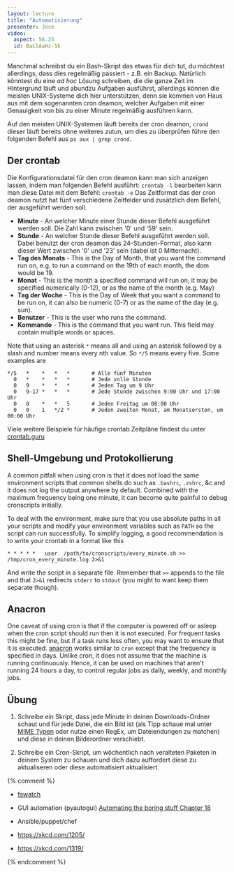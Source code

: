 ```yaml
---
layout: lecture
title: "Automatisierung"
presenter: Jose
video:
  aspect: 56.25
  id: BaLlAaHz-1k
---
```


Manchmal schreibst du ein Bash-Skript das etwas für dich tut, du möchtest allerdings, dass dies regelmäßig passiert - z.B. ein Backup.
Natürlich könntest du eine *ad hoc* Lösung schreiben, die die ganze Zeit im Hintergrund läuft und abundzu Aufgaben ausführst, allerdings können die meisten UNIX-Systeme dich hier unterstützen, denn sie kommen von Haus aus mit dem sogenannten cron deamon, welcher Aufgaben mit einer Genauigkeit von bis zu einer Minute regelmäßig ausführen kann.

Auf den meisten UNIX-Systemen läuft bereits der cron deamon, `crond` dieser läuft bereits ohne weiteres zutun, um dies zu überprüfen führe den folgenden Befehl aus `ps aux | grep crond`.

## Der crontab

Die Konfigurationsdatei für den cron deamon kann man sich anzeigen lassen, indem man folgenden Befehl ausführt: `crontab -l` bearbeiten kann man diese Datei mit dem Befehl: `crontab -e` Das Zeitformat das der cron deamon nutzt hat fünf verschiedene Zeitfelder und zusätzlich dem Befehl, der ausgeführt werden soll.

- **Minute** -  An welcher Minute einer Stunde dieser Befehl ausgeführt werden soll. Die Zahl kann zwischen '0' und '59' sein.
- **Stunde** -  An welcher Stunde dieser Befehl ausgeführt werden soll. Dabei benutzt der cron deamon das 24-Stunden-Format, also kann dieser Wert zwischen '0' und '23' sein (dabei ist 0 Mitternacht).
- **Tag des Monats** - This is the Day of Month, that you want the command run on, e.g. to
     run a command on the 19th of each month, the dom would be 19.
- **Monat** -   This is the month a specified command will run on, it may be specified
     numerically (0-12), or as the name of the month (e.g. May)
- **Tag der Woche** - This is the Day of Week that you want a command to be run on, it can
     also be numeric (0-7) or as the name of the day (e.g. sun).
- **Benutzer** -    This is the user who runs the command.
- **Kommando** - This is the command that you want run. This field may contain
     multiple words or spaces.

Note that using an asterisk `*` means all and using an asterisk followed by a slash and number means every nth value. So `*/5` means every five. Some examples are

```shell
*/5   *    *   *   *       # Alle fünf Minuten
  0   *    *   *   *       # Jede volle Stunde
  0   9    *   *   *       # Jeden Tag um 9 Uhr
  0   9-17 *   *   *       # Jede Stunde zwischen 9:00 Uhr und 17:00 Uhr
  0   0    *   *   5       # Jeden Freitag um 00:00 Uhr
  0   0    1   */2 *       # Jeden zweiten Monat, am Monatsersten, um 00:00 Uhr
```
Viele weitere Beispiele für häufige crontab Zeitpläne findest du unter [crontab.guru](https://crontab.guru/examples.html)

## Shell-Umgebung und Protokollierung

A common pitfall when using cron is that it does not load the same environment scripts that common shells do such as `.bashrc`, `.zshrc`, &c and it does not log the output anywhere by default. Combined with the maximum frequency being one minute, it can become quite painful to debug cronscripts initially.

To deal with the environment, make sure that you use absolute paths in all your scripts and modify your environment variables such as `PATH` so the script can run successfully. To simplify logging, a good recommendation is to write your crontab in a format like this


```shell
* * * * *   user  /path/to/cronscripts/every_minute.sh >> /tmp/cron_every_minute.log 2>&1
```

And write the script in a separate file. Remember that `>>` appends to the file and that `2>&1` redirects `stderr` to `stdout` (you might to want keep them separate though).

## Anacron

One caveat of using cron is that if the computer is powered off or asleep when the cron script should run then it is not executed. For frequent tasks this might be fine, but if a task runs less often, you may want to ensure that it is executed. [anacron](https://linux.die.net/man/8/anacron) works similar to `cron` except that the frequency is specified in days. Unlike cron, it does not assume that the machine is running continuously. Hence, it can be used on machines that aren't running 24 hours a day, to control regular jobs as daily, weekly, and monthly jobs.


## Übung
1. Schreibe ein Skript, dass jede Minute in deinen Downloads-Ordner schaut und für jede Datei, die ein Bild ist (als Tipp schaue mal unter [MIME Typen](https://developer.mozilla.org/en-US/docs/Web/HTTP/Basics_of_HTTP/MIME_types) oder nutze einen RegEx, um Dateiendungen zu matchen) und diese in deinen Bilderordner verschiebt.

2. Schreibe ein Cron-Skript, um wöchentlich nach veralteten Paketen in deinem System zu schauen und dich dazu auffordert diese zu aktualiseren oder diese automatisiert aktualisiert.



{% comment %}

- [fswatch](https://github.com/emcrisostomo/fswatch)
- GUI automation (pyautogui) [Automating the boring stuff Chapter 18](https://automatetheboringstuff.com/chapter18/)
- Ansible/puppet/chef

- https://xkcd.com/1205/
- https://xkcd.com/1319/

{% endcomment %}
